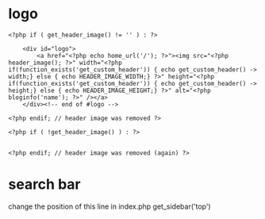 logo
======


	<?php if ( get_header_image() != '' ) : ?>
               
        <div id="logo">
            <a href="<?php echo home_url('/'); ?>"><img src="<?php header_image(); ?>" width="<?php if(function_exists('get_custom_header')) { echo get_custom_header() -> width;} else { echo HEADER_IMAGE_WIDTH;} ?>" height="<?php if(function_exists('get_custom_header')) { echo get_custom_header() -> height;} else { echo HEADER_IMAGE_HEIGHT;} ?>" alt="<?php bloginfo('name'); ?>" /></a>
        </div><!-- end of #logo -->
        
    <?php endif; // header image was removed ?>

    <?php if ( !get_header_image() ) : ?>
                

    <?php endif; // header image was removed (again) ?>



search bar
==========
change the position of this line in index.php
get_sidebar('top')
